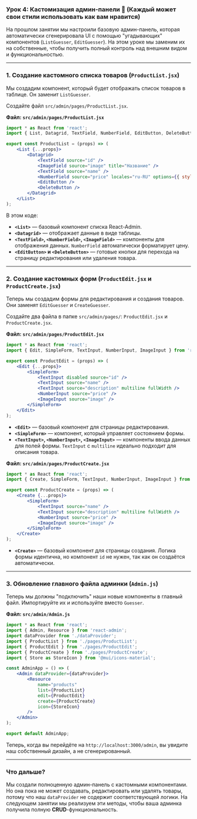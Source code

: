 ### **Урок 4: Кастомизация админ-панели** 🎨 (Каждый может свои стили использовать как вам нравится)

На прошлом занятии мы настроили базовую админ-панель, которая автоматически сгенерировала UI с помощью "угадывающих" компонентов (`ListGuesser`, `EditGuesser`). На этом уроке мы заменим их на собственные, чтобы получить полный контроль над внешним видом и функциональностью.

-----

### **1. Создание кастомного списка товаров (`ProductList.jsx`)**

Мы создадим компонент, который будет отображать список товаров в таблице. Он заменит `ListGuesser`.

Создайте файл `src/admin/pages/ProductList.jsx`.

**Файл: `src/admin/pages/ProductList.jsx`**

```jsx
import * as React from 'react';
import { List, Datagrid, TextField, NumberField, EditButton, DeleteButton, ImageField } from 'react-admin';

export const ProductList = (props) => (
    <List {...props}>
        <Datagrid>
            <TextField source="id" />
            <ImageField source="image" title="Название" />
            <TextField source="name" />
            <NumberField source="price" locales="ru-RU" options={{ style: 'currency', currency: 'KZT' }} />
            <EditButton />
            <DeleteButton />
        </Datagrid>
    </List>
);
```

В этом коде:

* **`<List>`** — базовый компонент списка React-Admin.
* **`<Datagrid>`** — отображает данные в виде таблицы.
* **`<TextField>`, `<NumberField>`, `<ImageField>`** — компоненты для отображения данных. `NumberField` автоматически форматирует цену.
* **`<EditButton>` и `<DeleteButton>`** — готовые кнопки для перехода на страницу редактирования или удаления товара.

-----

### **2. Создание кастомных форм (`ProductEdit.jsx` и `ProductCreate.jsx`)**

Теперь мы создадим формы для редактирования и создания товаров. Они заменят `EditGuesser` и `CreateGuesser`.

Создайте два файла в папке `src/admin/pages/`: `ProductEdit.jsx` и `ProductCreate.jsx`.

**Файл: `src/admin/pages/ProductEdit.jsx`**

```jsx
import * as React from 'react';
import { Edit, SimpleForm, TextInput, NumberInput, ImageInput } from 'react-admin';

export const ProductEdit = (props) => (
    <Edit {...props}>
        <SimpleForm>
            <TextInput disabled source="id" />
            <TextInput source="name" />
            <TextInput source="description" multiline fullWidth />
            <NumberInput source="price" />
            <ImageInput source="image" />
        </SimpleForm>
    </Edit>
);
```

* **`<Edit>`** — базовый компонент для страницы редактирования.
* **`<SimpleForm>`** — компонент, который управляет состоянием формы.
* **`<TextInput>`, `<NumberInput>`, `<ImageInput>`** — компоненты ввода данных для полей формы. `TextInput` с `multiline` идеально подходит для описания товара.

**Файл: `src/admin/pages/ProductCreate.jsx`**

```jsx
import * as React from 'react';
import { Create, SimpleForm, TextInput, NumberInput, ImageInput } from 'react-admin';

export const ProductCreate = (props) => (
    <Create {...props}>
        <SimpleForm>
            <TextInput source="name" />
            <TextInput source="description" multiline fullWidth />
            <NumberInput source="price" />
            <ImageInput source="image" />
        </SimpleForm>
    </Create>
);
```

* **`<Create>`** — базовый компонент для страницы создания. Логика формы идентична, но компонент `id` не нужен, так как он создаётся автоматически.

-----

### **3. Обновление главного файла админки (`Admin.js`)**

Теперь мы должны "подключить" наши новые компоненты в главный файл. Импортируйте их и используйте вместо `Guesser`.

**Файл: `src/admin/Admin.js`**

```jsx
import * as React from 'react';
import { Admin, Resource } from 'react-admin';
import dataProvider from './dataProvider';
import { ProductList } from './pages/ProductList';
import { ProductEdit } from './pages/ProductEdit';
import { ProductCreate } from './pages/ProductCreate';
import { Store as StoreIcon } from '@mui/icons-material';

const AdminApp = () => (
    <Admin dataProvider={dataProvider}>
        <Resource 
            name="products" 
            list={ProductList} 
            edit={ProductEdit} 
            create={ProductCreate}
            icon={StoreIcon}
        />
    </Admin>
);

export default AdminApp;
```

Теперь, когда вы перейдёте на `http://localhost:3000/admin`, вы увидите наш собственный дизайн, а не сгенерированный.

-----

### **Что дальше?**

Мы создали полноценную админ-панель с кастомными компонентами. Но она пока не может создавать, редактировать или удалять товары, потому что наш `dataProvider` не содержит соответствующей логики. На следующем занятии мы реализуем эти методы, чтобы ваша админка получила полную **CRUD**-функциональность.
